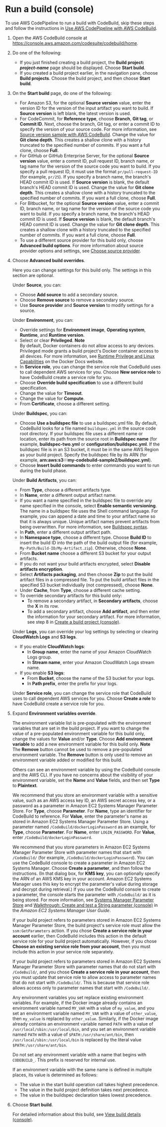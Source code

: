 # Run a build \(console\)<a name="run-build-console"></a>

To use AWS CodePipeline to run a build with CodeBuild, skip these steps and follow the instructions in [Use AWS CodePipeline with AWS CodeBuild](how-to-create-pipeline.md)\.

1. Open the AWS CodeBuild console at [https://console\.aws\.amazon\.com/codesuite/codebuild/home](https://console.aws.amazon.com/codesuite/codebuild/home)\.

1. Do one of the following:
   + If you just finished creating a build project, the **Build project: *project\-name*** page should be displayed\. Choose **Start build**\.
   + If you created a build project earlier, in the navigation pane, choose **Build projects**\. Choose the build project, and then choose **Start build**\.

1. On the **Start build** page, do one of the following:
   + For Amazon S3, for the optional **Source version** value, enter the version ID for the version of the input artifact you want to build\. If **Source version** is left blank, the latest version is used\.
   + For CodeCommit, for **Reference type**, choose **Branch**, **Git tag**, or **Commit ID**\. Next, choose the branch, Git tag, or enter a commit ID to specify the version of your source code\. For more information, see [Source version sample with AWS CodeBuild](sample-source-version.md)\. Change the value for **Git clone depth**\. This creates a shallow clone with a history truncated to the specified number of commits\. If you want a full clone, choose **Full**\.
   + For GitHub or GitHub Enterprise Server, for the optional **Source version** value, enter a commit ID, pull request ID, branch name, or tag name for the version of the source code you want to build\. If you specify a pull request ID, it must use the format `pr/pull-request-ID` \(for example, `pr/25`\)\. If you specify a branch name, the branch's HEAD commit ID is used\. If **Source version** is blank, the default branch's HEAD commit ID is used\. Change the value for **Git clone depth**\. This creates a shallow clone with a history truncated to the specified number of commits\. If you want a full clone, choose **Full**\.
   + For Bitbucket, for the optional **Source version** value, enter a commit ID, branch name, or tag name for the version of the source code you want to build\. If you specify a branch name, the branch's HEAD commit ID is used\. If **Source version** is blank, the default branch's HEAD commit ID is used\. Change the value for **Git clone depth**\. This creates a shallow clone with a history truncated to the specified number of commits\. If you want a full clone, choose **Full**\.
   + To use a different source provider for this build only, choose **Advanced build options**\. For more information about source provider options and settings, see [Choose source provider](create-project-console.md#create-project-source-provider)\.

1. Choose **Advanced build overrides**\. 

   Here you can change settings for this build only\. The settings in this section are optional\. 

   Under **Source**, you can: 
   + Choose **Add source** to add a secondary source\.
   + Choose **Remove source** to remove a secondary source\.
   + Use **Source provider** and **Source version** to modify settings for a source\. 

   Under **Environment**, you can: 
   + Override settings for **Environment image**, **Operating system**, **Runtime**, and **Runtime version**\.
   + Select or clear **Privileged**\. 
**Note**  
By default, Docker containers do not allow access to any devices\. Privileged mode grants a build project's Docker container access to all devices\. For more information, see [Runtime Privilege and Linux Capabilities](https://docs.docker.com/engine/reference/run/#runtime-privilege-and-linux-capabilities) on the Docker Docs website\.
   + In **Service role**, you can change the service role that CodeBuild uses to call dependent AWS services for you\. Choose **New service role** to have CodeBuild create a service role for you\.
   + Choose **Override build specification** to use a different build specification\. 
   + Change the value for **Timeout**\.
   + Change the value for **Compute**\. 
   + From **Certificate**, choose a different setting\.

   Under **Buildspec**, you can: 
   + Choose **Use a buildspec file** to use a buildspec\.yml file\. By default, CodeBuild looks for a file named `buildspec.yml` in the source code root directory\. If your buildspec file uses a different name or location, enter its path from the source root in **Buildspec name** \(for example, **buildspec\-two\.yml** or **configuration/buildspec\.yml**\. If the buildspec file is in an S3 bucket, it must be in the same AWS Region as your build project\. Specify the buildspec file by its ARN \(for example, **arn:aws:s3:::my\-codebuild\-sample2/buildspec\.yml**\)\. 
   + Choose **Insert build commands** to enter commands you want to run during the build phase\.

   Under **Build Artifacts**, you can: 
   + From **Type**, choose a different artifacts type\.
   + In **Name**, enter a different output artifact name\. 
   + If you want a name specified in the buildspec file to override any name specified in the console, select **Enable semantic versioning**\. The name in a buildspec file uses the Shell command language\. For example, you can append a date and time to your artifact name so that it is always unique\. Unique artifact names prevent artifacts from being overwritten\. For more information, see [Buildspec syntax](build-spec-ref.md#build-spec-ref-syntax)\.
   + In **Path**, enter a different output artifact path\. 
   + In **Namespace type**, choose a different type\. Choose **Build ID** to insert the build ID into the path of the build output file \(for example, `My-Path/Build-ID/My-Artifact.zip`\)\. Otherwise, choose **None**\. 
   + From **Bucket name** choose a different S3 bucket for your output artifacts\. 
   + If you do not want your build artifacts encrypted, select **Disable artifacts encryption**\.
   + Select **Artifacts packaging**, and then choose **Zip** to put the build artifact files in a compressed file\. To put the build artifact files in the specified S3 bucket individually \(not compressed\), choose **None**\.
   + Under **Cache**, from **Type**, choose a different cache setting\.
   + To override secondary artifacts for this build only:
     + To remove a secondary artifact, in **Secondary artifacts**, choose the **X** in its row\.
     + To add a secondary artifact, choose **Add artifact**, and then enter the information for your secondary artifact\. For more information, see step 8 in [Create a build project \(console\)](create-project-console.md)\.

   Under **Logs**, you can override your log settings by selecting or clearing **CloudWatch Logs** and **S3 logs**\. 
   + If you enable **CloudWatch logs**: 
     + In **Group name**, enter the name of your Amazon CloudWatch Logs group\. 
     + In **Stream name**, enter your Amazon CloudWatch Logs stream name\. 
   + If you enable **S3 logs**: 
     + From **Bucket**, choose the name of the S3 bucket for your logs\. 
     + In **Path prefix**, enter the prefix for your logs\. 

   Under **Service role**, you can change the service role that CodeBuild uses to call dependent AWS services for you\. Choose **Create a role** to have CodeBuild create a service role for you\.

1. Expand **Environment variables override**\. 

   The environment variable list is pre\-populated with the environment variables that are set in the build project\. If you want to change the value of a pre\-populated environment variable for this build only, change the values for **Value** and/or **Type**\. Choose **Add environment variable** to add a new environment variable for this build only\. 
**Note**  
The **Remove** button cannot be used to remove a pre\-populated environment variable\. The **Remove** button is only used to remove an environment variable added or modified for this build\.

   Others can see an environment variable by using the CodeBuild console and the AWS CLI\. If you have no concerns about the visibility of your environment variable, set the **Name** and **Value** fields, and then set **Type** to **Plaintext**\.

   We recommend that you store an environment variable with a sensitive value, such as an AWS access key ID, an AWS secret access key, or a password as a parameter in Amazon EC2 Systems Manager Parameter Store\. For **Type**, choose **Parameter**\. For **Name**, type an identifier for CodeBuild to reference\. For **Value**, enter the parameter's name as stored in Amazon EC2 Systems Manager Parameter Store\. Using a parameter named `/CodeBuild/dockerLoginPassword` as an example, for **Type**, choose **Parameter**\. For **Name**, enter `LOGIN_PASSWORD`\. For **Value**, enter `/CodeBuild/dockerLoginPassword`\. 

   We recommend that you store parameters in Amazon EC2 Systems Manager Parameter Store with parameter names that start with `/CodeBuild/` \(for example, `/CodeBuild/dockerLoginPassword`\)\. You can use the CodeBuild console to create a parameter in Amazon EC2 Systems Manager\. Choose **Create a parameter**, and then follow the instructions\. \(In that dialog box, for **KMS key**, you can optionally specify the ARN of an AWS KMS key in your account\. Amazon EC2 Systems Manager uses this key to encrypt the parameter's value during storage and decrypt during retrieval\.\) If you use the CodeBuild console to create a parameter, the console starts the parameter with `/CodeBuild/` as it is being stored\. For more information, see [Systems Manager Parameter Store](https://docs.aws.amazon.com/systems-manager/latest/userguide/systems-manager-paramstore.html) and [Walkthrough: Create and test a String parameter \(console\)](https://docs.aws.amazon.com/systems-manager/latest/userguide/sysman-paramstore-console.html) in the *Amazon EC2 Systems Manager User Guide*\.

   If your build project refers to parameters stored in Amazon EC2 Systems Manager Parameter Store, the build project's service role must allow the `ssm:GetParameters` action\. If you chose **Create a service role in your account** earlier, then CodeBuild includes this action in the default service role for your build project automatically\. However, if you chose **Choose an existing service role from your account**, then you must include this action in your service role separately\.

   If your build project refers to parameters stored in Amazon EC2 Systems Manager Parameter Store with parameter names that do not start with `/CodeBuild/`, and you chose **Create a service role in your account**, then you must update that service role to allow access to parameter names that do not start with `/CodeBuild/`\. This is because that service role allows access only to parameter names that start with `/CodeBuild/`\.

   Any environment variables you set replace existing environment variables\. For example, if the Docker image already contains an environment variable named `MY_VAR` with a value of `my_value`, and you set an environment variable named `MY_VAR` with a value of `other_value`, then `my_value` is replaced by `other_value`\. Similarly, if the Docker image already contains an environment variable named `PATH` with a value of `/usr/local/sbin:/usr/local/bin`, and you set an environment variable named `PATH` with a value of `$PATH:/usr/share/ant/bin`, then `/usr/local/sbin:/usr/local/bin` is replaced by the literal value `$PATH:/usr/share/ant/bin`\.

   Do not set any environment variable with a name that begins with `CODEBUILD_`\. This prefix is reserved for internal use\.

   If an environment variable with the same name is defined in multiple places, its value is determined as follows:
   + The value in the start build operation call takes highest precedence\.
   + The value in the build project definition takes next precedence\.
   + The value in the buildspec declaration takes lowest precedence\.

1. Choose **Start build**\.

   For detailed information about this build, see [View build details \(console\)](view-build-details.md#view-build-details-console)\.